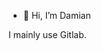 - 👋 Hi, I’m Damian

I mainly use Gitlab.

<!---
FeskVulpse/FeskVulpse is a ✨ special ✨ repository because its `README.md` (this file) appears on your GitHub profile.
You can click the Preview link to take a look at your changes.
--->
